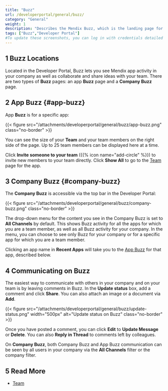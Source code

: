 ```yaml
---
title: "Buzz"
url: /developerportal/general/buzz/
category: "General"
weight: 1
description: "Describes the Mendix Buzz, which is the landing page for working on a Mendix app."
tags: ["Buzz","Developer Portal"]
#To update these screenshots, you can log in with credentials detailed in How to Update Screenshots Using Team Apps.
---
```


## 1 Buzz Locations

Located in the Developer Portal, Buzz lets you see Mendix app activity in your company as well as collaborate and share ideas with your team. There are two types of **Buzz** pages: an app **Buzz** page and a **Company Buzz** page.

## 2 App Buzz {#app-buzz}

App **Buzz** is for a specific app:

{{< figure src="/attachments/developerportal/general/buzz/app-buzz.png" class="no-border" >}}

You can see the size of your **Team** and your team members on the right side of the page. Up to 25 team members can be displayed here at a time.

Click **Invite someone to your team** ({{% icon name="add-circle" %}}) to invite new members to your team directly. Click **Show All** to go to the [Team](/developerportal/general/team/) page for the app.

## 3 Company Buzz {#company-buzz}

The **Company Buzz** is accessible via the top bar in the Developer Portal:

{{< figure src="/attachments/developerportal/general/buzz/company-buzz.png" class="no-border" >}}

The drop-down menu for the content you see in the Company Buzz is set to **All Channels** by default. This shows Buzz activity for all the apps for which you are a team member, as well as all Buzz activity for your company. In the menu, you can choose to see only Buzz for your company or for a specific app for which you are a team member. 

Clicking an app name in **Recent Apps** will take you to the [App Buzz](#app-buzz) for that app, described below.

## 4 Communicating on Buzz

The easiest way to communicate with others in your company and on your team is by leaving comments in Buzz. In the **Update status** box, add a comment and click **Share**. You can also attach an image or a document via **Add**. 

{{< figure src="/attachments/developerportal/general/buzz/update-status.png" width="500px" alt="Update status on Buzz" class="no-border" >}}

Once you have posted a comment, you can click **Edit** to **Update Message** or **Delete**. You can also **Reply in Thread** to comments left by colleagues.

On  **Company Buzz**, both Company Buzz and App Buzz communication can be seen by all users in your company via the **All Channels** filter or the company filter.

## 5 Read More

* [Team](/developerportal/general/team/)
